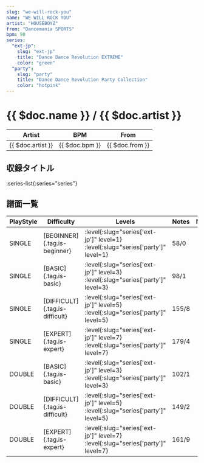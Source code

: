 ```yaml
---
slug: "we-will-rock-you"
name: "WE WILL ROCK YOU"
artist: "HOUSEBOYZ"
from: "Dancemania SPORTS"
bpm: 90
series:
  "ext-jp":
    slug: "ext-jp"
    title: "Dance Dance Revolution EXTREME"
    color: "green"
  "party":
    slug: "party"
    title: "Dance Dance Revolution Party Collection"
    color: "hotpink"
---
```


# {{ $doc.name }} / {{ $doc.artist }}

|Artist|BPM|From|
|------|---|----|
|{{ $doc.artist }}|{{ $doc.bpm }}|{{ $doc.from }}|

## 収録タイトル

:series-list{:series="series"}

## 譜面一覧

|PlayStyle|Difficulty|Levels|Notes|Movie|
|---------|----------|------|-----|-----|
|SINGLE|[BEGINNER]{.tag.is-beginner}|:level{:slug="series['ext-jp']" level=1} :level{:slug="series['party']" level=1}|58/0||
|SINGLE|[BASIC]{.tag.is-basic}|:level{:slug="series['ext-jp']" level=3} :level{:slug="series['party']" level=3}|98/1||
|SINGLE|[DIFFICULT]{.tag.is-difficult}|:level{:slug="series['ext-jp']" level=5} :level{:slug="series['party']" level=5}|155/8||
|SINGLE|[EXPERT]{.tag.is-expert}|:level{:slug="series['ext-jp']" level=7} :level{:slug="series['party']" level=7}|179/4||
|DOUBLE|[BASIC]{.tag.is-basic}|:level{:slug="series['ext-jp']" level=3} :level{:slug="series['party']" level=3}|102/1||
|DOUBLE|[DIFFICULT]{.tag.is-difficult}|:level{:slug="series['ext-jp']" level=5} :level{:slug="series['party']" level=5}|149/2||
|DOUBLE|[EXPERT]{.tag.is-expert}|:level{:slug="series['ext-jp']" level=7} :level{:slug="series['party']" level=7}|161/9||
